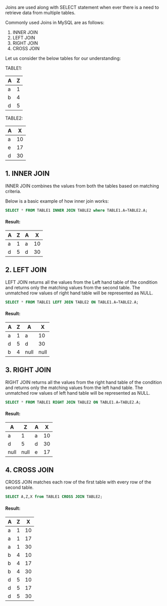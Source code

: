 
Joins are used along with SELECT statement when ever there is a need to retrieve data from multiple tables.

Commonly used Joins in MySQL are as follows:

1. INNER JOIN
2. LEFT JOIN
3. RIGHT JOIN
4. CROSS JOIN

Let us consider the below tables for our understanding:


TABLE1: 


|A|Z|
|---|---|
|a|1|
|b|4|
|d|5|


TABLE2:                    

|A|X|
|---|---|
|a|10|
|e|17|
|d|30|

## 1. INNER JOIN
INNER JOIN combines the values from both the tables based on matching criteria.

Below is a basic example of how inner join works:
```sql
SELECT * FROM TABLE1 INNER JOIN TABLE2 where TABLE1.A=TABLE2.A;
```

#### Result:

|A|Z|A|X|
|--|--|--|--|
|a|1|a|10|
|d|5|d|30|

## 2. LEFT JOIN
LEFT JOIN returns all the values from the Left hand table of the condition and returns only the matching values from the second table. The unmatched row values of right hand table will be represented as NULL.
```sql
SELECT * FROM TABLE1 LEFT JOIN TABLE2 ON TABLE1.A=TABLE2.A;
```
#### Result:

|A|Z|A|X|
|---|---|---|---|
|a|1|a|10|
|d|5|d|30|
|b|4|null|null|

## 3. RIGHT JOIN
RIGHT JOIN returns all the values from the right hand table of the condition and returns only the matching values from the left hand table. The unmatched row values of left hand table will be represented as NULL.
```sql
SELECT * FROM TABLE1 RIGHT JOIN TABLE2 ON TABLE1.A=TABLE2.A;
```
#### Result:

|A|Z|A|X|
|---|---|---|---|
|a|1|a|10|
|d|5|d|30|
|null|null|e|17|

## 4. CROSS JOIN
CROSS JOIN matches each row of the first table with every row of the second table.
```sql
SELECT A,Z,X from TABLE1 CROSS JOIN TABLE2;
```
#### Result:

|A|Z|X|
|---|---|---|
|a|1|10|
|a|1|17|
|a|1|30|
|b|4|10|
|b|4|17|
|b|4|30|
|d|5|10|
|d|5|17|
|d|5|30|
